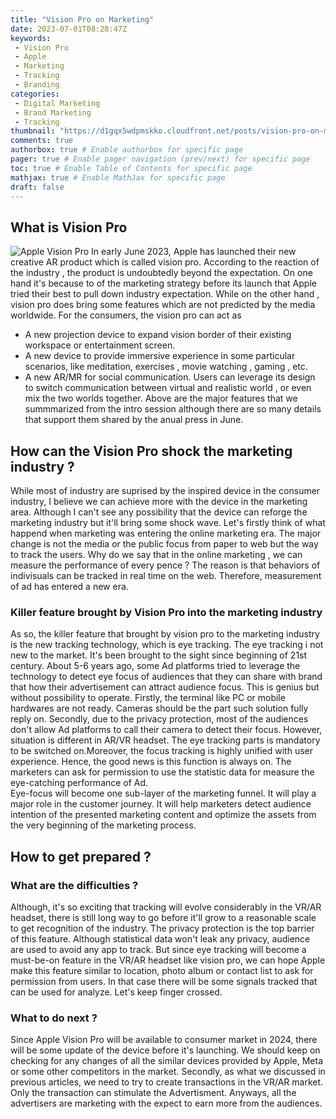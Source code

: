 ```yaml
---
title: "Vision Pro on Marketing"
date: 2023-07-01T08:28:47Z
keywords:
 - Vision Pro
 - Apple
 - Marketing
 - Tracking
 - Branding
categories:
 - Digital Marketing
 - Brand Marketing
 - Tracking
thumbnail: "https://d1gqx5wdpmskko.cloudfront.net/posts/vision-pro-on-marketing/vision-pro-thumb.jpg"
comments: true
authorbox: true # Enable authorbox for specific page
pager: true # Enable pager navigation (prev/next) for specific page
toc: true # Enable Table of Contents for specific page
mathjax: true # Enable MathJax for specific page
draft: false
---
```


## What is Vision Pro
![Apple Vision Pro](https://d1gqx5wdpmskko.cloudfront.net/posts/vision-pro-on-marketing/vision-pro.jpeg)
  In early June 2023, Apple has launched their new creative AR product which is called vision pro. According to the reaction of the industry , the product is undoubtedly beyond the expectation. On one hand it's because to of the marketing strategy before its launch that Apple tried their best to pull down industry expectation. While on the other hand , vision pro does bring some features which are not predicted by the media worldwide. For the consumers, the vision pro can act as 
   * A new projection device to expand vision border of their existing workspace or entertainment screen. 
   * A new device to provide immersive experience in some particular scenarios, like meditation, exercises , movie watching , gaming , etc. 
   * A new AR/MR for social communication. Users can leverage its design to switch communication between virtual and realistic world , or even mix the two worlds together. 
Above are the major features that we summmarized from the intro session although there are so many details that support them shared by the anual press in June. 
## How can the Vision Pro shock the marketing industry ?
  While most of industry are suprised by the inspired device in the consumer industry, I believe we can achieve more with the device in the marketing area. Although I can't see any possibility that the device can reforge the marketing industry but it'll bring some shock wave. Let's firstly think of what happend when marketing was entering the online marketing era. The major change is not the media or the public focus from paper to web but the way to track the users.
  Why do we say that in the online marketing , we can measure the performance of every pence ? The reason is that behaviors of indivisuals can be tracked in real time on the web. Therefore, measurement of ad has entered a new era. 
### Killer feature brought by Vision Pro into the marketing industry
  As so, the killer feature that brought by vision pro to the marketing industry is the new tracking technology, which is eye tracking. The eye tracking i not new to the market. It's been brought to the sight since beginning of 21st century. About 5-6 years ago, some Ad platforms tried to leverage the technology to detect eye focus of audiences that they can share with brand that how their advertisement can attract audience focus. 
  This is genius but without possibility to operate. Firstly, the terminal like PC or mobile hardwares are not ready. Cameras should be the part such solution fully reply on. Secondly, due to the privacy protection, most of the audiences don't allow Ad platforms to call their camera to detect their focus. However, situation is different in AR/VR headset. The eye tracking parts is mandatory to be switched on.Moreover, the focus tracking is highly unified with user experience. 
  Hence, the good news is this function is always on. The marketers can ask for permission to use the statistic data for measure the eye-catching performance of Ad.  
  Eye-focus will become one sub-layer of the marketing funnel. It will play a major role in the customer journey. It will help marketers detect audience intention of the presented marketing content and optimize the assets from the very beginning of the marketing process. 
## How to get prepared ? 
###  What are the difficulties ? 
  Although, it's so exciting that tracking will evolve considerably in the VR/AR headset, there is still long way to go before it'll grow to a reasonable scale to get recognition of the industry. The privacy protection is the top barrier of this feature. Although statistical data won't leak any privacy, audience are used to avoid any app to track. But since eye tracking will become a must-be-on feature in the VR/AR headset like vision pro, we can hope Apple make this feature similar to location, photo album or contact list to ask for permission from users. In that case there will be some signals tracked that can be used for analyze. Let's  keep finger crossed.  
### What to do next ? 
  Since Apple Vision Pro will be available to consumer market in 2024, there will be some update of the device before it's launching. We should keep on checking for any changes of all the similar devices provided by Apple, Meta or some other competitors in the market. Secondly, as what we discussed in previous articles, we need to try to create transactions in the VR/AR market. Only the transaction can stimulate the Advertisment. Anyways, all the advertisers are marketing with the expect to earn more from the audiences. 
